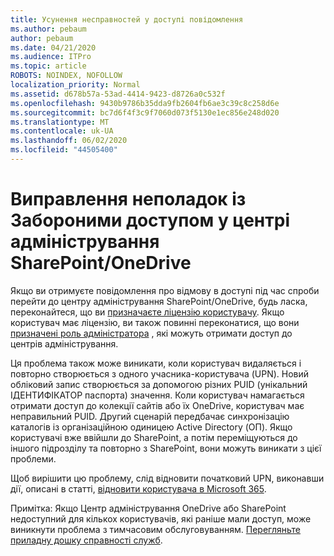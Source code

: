 ```yaml
---
title: Усунення несправностей у доступі повідомлення
ms.author: pebaum
author: pebaum
ms.date: 04/21/2020
ms.audience: ITPro
ms.topic: article
ROBOTS: NOINDEX, NOFOLLOW
localization_priority: Normal
ms.assetid: d678b57a-53ad-4414-9423-d8726a0c532f
ms.openlocfilehash: 9430b9786b35dda9fb2604fb6ae3c39c8c258d6e
ms.sourcegitcommit: bc7d6f4f3c9f7060d073f5130e1ec856e248d020
ms.translationtype: MT
ms.contentlocale: uk-UA
ms.lasthandoff: 06/02/2020
ms.locfileid: "44505400"
---
```

# <a name="troubleshoot-access-denied-messages-in-sharepointonedrive-admin-center"></a>Виправлення неполадок із Забороними доступом у центрі адміністрування SharePoint/OneDrive

Якщо ви отримуєте повідомлення про відмову в доступі під час спроби перейти до центру адміністрування SharePoint/OneDrive, будь ласка, переконайтеся, що ви [призначаєте ліцензію користувачу](https://docs.microsoft.com/microsoft-365/admin/add-users/add-users). Якщо користувач має ліцензію, ви також повинні переконатися, що вони [призначені роль адміністратора](hhttps://docs.microsoft.com/microsoft-365/admin/add-users/about-admin-roles) , які можуть отримати доступ до центрів адміністрування.

Ця проблема також може виникати, коли користувач видаляється і повторно створюється з одного учасника-користувача (UPN). Новий обліковий запис створюється за допомогою різних PUID (унікальний ІДЕНТИФІКАТОР паспорта) значення. Коли користувач намагається отримати доступ до колекції сайтів або їх OneDrive, користувач має неправильний PUID. Другий сценарій передбачає синхронізацію каталогів із організаційною одиницею Active Directory (ОП). Якщо користувачі вже ввійшли до SharePoint, а потім переміщуються до іншого підрозділу та повторно з SharePoint, вони можуть виникати з цієї проблеми.

Щоб вирішити цю проблему, слід відновити початковий UPN, виконавши дії, описані в статті, [відновити користувача в Microsoft 365](https://docs.microsoft.com/microsoft-365/admin/add-users/restore-user).

Примітка: Якщо Центр адміністрування OneDrive або SharePoint недоступний для кількох користувачів, які раніше мали доступ, може виникнути проблема з тимчасовим обслуговуванням.  [Перегляньте приладну дошку справності служб](https://portal.office.com/adminportal/home#/servicehealth).



